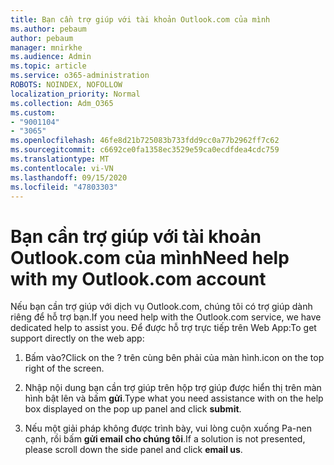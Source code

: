 ```yaml
---
title: Bạn cần trợ giúp với tài khoản Outlook.com của mình
ms.author: pebaum
author: pebaum
manager: mnirkhe
ms.audience: Admin
ms.topic: article
ms.service: o365-administration
ROBOTS: NOINDEX, NOFOLLOW
localization_priority: Normal
ms.collection: Adm_O365
ms.custom:
- "9001104"
- "3065"
ms.openlocfilehash: 46fe8d21b725083b733fdd9cc0a77b2962ff7c62
ms.sourcegitcommit: c6692ce0fa1358ec3529e59ca0ecdfdea4cdc759
ms.translationtype: MT
ms.contentlocale: vi-VN
ms.lasthandoff: 09/15/2020
ms.locfileid: "47803303"
---
```

# <a name="need-help-with-my-outlookcom-account"></a><span data-ttu-id="03d51-102">Bạn cần trợ giúp với tài khoản Outlook.com của mình</span><span class="sxs-lookup"><span data-stu-id="03d51-102">Need help with my Outlook.com account</span></span>

<span data-ttu-id="03d51-103">Nếu bạn cần trợ giúp với dịch vụ Outlook.com, chúng tôi có trợ giúp dành riêng để hỗ trợ bạn.</span><span class="sxs-lookup"><span data-stu-id="03d51-103">If you need help with the Outlook.com service, we have dedicated help to assist you.</span></span> <span data-ttu-id="03d51-104">Để được hỗ trợ trực tiếp trên Web App:</span><span class="sxs-lookup"><span data-stu-id="03d51-104">To get support directly on the web app:</span></span> 

1. <span data-ttu-id="03d51-105">Bấm vào?</span><span class="sxs-lookup"><span data-stu-id="03d51-105">Click on the ?</span></span> <span data-ttu-id="03d51-106">trên cùng bên phải của màn hình.</span><span class="sxs-lookup"><span data-stu-id="03d51-106">icon on the top right of the screen.</span></span> 

2. <span data-ttu-id="03d51-107">Nhập nội dung bạn cần trợ giúp trên hộp trợ giúp được hiển thị trên màn hình bật lên và bấm **gửi**.</span><span class="sxs-lookup"><span data-stu-id="03d51-107">Type what you need assistance with on the help box displayed on the pop up panel and click **submit**.</span></span> 

3. <span data-ttu-id="03d51-108">Nếu một giải pháp không được trình bày, vui lòng cuộn xuống Pa-nen cạnh, rồi bấm **gửi email cho chúng tôi**.</span><span class="sxs-lookup"><span data-stu-id="03d51-108">If a solution is not presented, please scroll down the side panel and click **email us**.</span></span>
